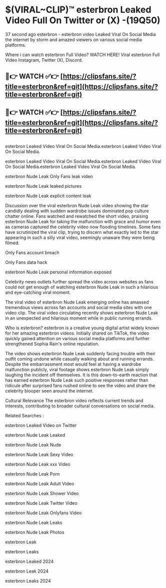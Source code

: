 # $(VIRAL~CLIP)™ esterbron Leaked Video Full On Twitter or (X) -(19Q50)
37 second ago esterbron - esterbron video Leaked Viral On Social Media the internet by storm and amazed viewers on various social media platforms.

Where i can watch esterbron Full Video? WATCH HERE! Viral esterbron Full Video Instagram, Twitter (X), Discord.

## 🔴👉 WATCH ✅👉 [https://clipsfans.site/?title=esterbron&ref=git](https://clipsfans.site/?title=esterbron&ref=git)
## 🔴👉 WATCH ✅👉 [https://clipsfans.site/?title=esterbron&ref=git](https://clipsfans.site/?title=esterbron&ref=git)
##
esterbron Leaked Video Viral On Social Media.esterbron Leaked Video Viral On Social Media.

esterbron Leaked Video Viral On Social Media.esterbron Leaked Video Viral On Social Media.esterbron Leaked Video Viral On Social Media.

esterbron Nude Leak Only Fans leak video

esterbron Nude Leak leaked pictures

esterbron Nude Leak explicit content leak

Discussion over the viral esterbron Nude Leak video showing the star candidly dealing with sudden wardrobe issues dominated pop culture chatter online. Fans watched and rewatched the short video, praising esterbron Nude Leak for taking the malfunction with grace and humor even as cameras captured the celebrity video now flooding timelines. Some fans have scrutinized the viral clip, trying to discern what exactly led to the star appearing in such a silly viral video, seemingly unaware they were being filmed.


Only Fans account breach

Only Fans data hack

esterbron Nude Leak personal information exposed

Celebrity news outlets further spread the video across websites as fans could not get enough of watching esterbron Nude Leak in such a hilarious and eye-catching viral moment.


The viral video of esterbron Nude Leak emerging online has amassed tremendous views across fan accounts and social media sites with one video clip. The viral video circulating recently shows esterbron Nude Leak in an unexpected and hilarious moment while in public running errands.


Who is esterbron? esterbron is a creative young digital artist widely known for her amazing esterbron videos. Initially shared on TikTok, the video quickly gained attention on various social media platforms and further strengthened Sophia Rain's online reputation.

The video shows esterbron Nude Leak suddenly facing trouble with their outfit coming undone while casually walking about and running errands. Despite the embarrassment most would feel at having a wardrobe malfunction publicly, viral footage shows esterbron Nude Leak simply laughing the incident off themselves. It is this down-to-earth reaction that has earned esterbron Nude Leak such positive responses rather than ridicule after surprised fans rushed online to see the video and share the celebrity blooper seen around the internet.

Cultural Relevance The esterbron video reflects current trends and interests, contributing to broader cultural conversations on social media.

Related Searches :

esterbron Leaked Video on Twitter

esterbron Nude Leak Leaked

esterbron Nude Leak Nude

esterbron Nude Leak Sexy Video

esterbron Nude Leak xxx Video

esterbron Nude Leak Porn

esterbron Nude Leak Adult Video

esterbron Nude Leak Shower Video

esterbron Nude Leak Twitter Video

esterbron Nude Leak Onlyfans Video

esterbron Nude Leak Leaks

esterbron Nude Leak Photos

esterbron Leak

esterbron Leaks

esterbron Leaked 2024

esterbron Leak 2024

esterbron Leaks 2024
